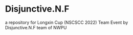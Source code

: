# Disjunctive.N.F
a repository for Longxin Cup (NSCSCC 2022) Team Event by Disjunctive.N.F team of NWPU
